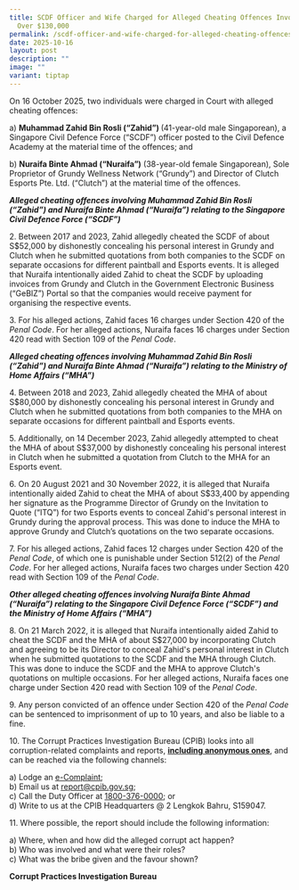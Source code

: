 ```yaml
---
title: SCDF Officer and Wife Charged for Alleged Cheating Offences Involving
  Over $130,000
permalink: /scdf-officer-and-wife-charged-for-alleged-cheating-offences-involving-over-13-0000/
date: 2025-10-16
layout: post
description: ""
image: ""
variant: tiptap
---
```

<p>On 16 October 2025, two individuals were charged in Court with alleged
cheating offences:</p>
<p>a) <strong>Muhammad Zahid Bin Rosli (“Zahid”) </strong>(41-year-old male
Singaporean), a Singapore Civil Defence Force (“SCDF”) officer posted to
the Civil Defence Academy at the material time of the offences; and</p>
<p>b) <strong>Nuraifa Binte Ahmad (“Nuraifa”)</strong> (38-year-old female
Singaporean), Sole Proprietor of Grundy Wellness Network (“Grundy”) and
Director of Clutch Esports Pte. Ltd. (“Clutch”) at the material time of
the offences.</p>
<p><strong><em>Alleged cheating offences involving Muhammad Zahid Bin Rosli (“Zahid”) and Nuraifa Binte Ahmad (“Nuraifa”) relating to the Singapore Civil Defence Force (“SCDF”)</em></strong>
</p>
<p>2. Between 2017 and 2023, Zahid allegedly cheated the SCDF of about S$52,000
by dishonestly concealing his personal interest in Grundy and Clutch when
he submitted quotations from both companies to the SCDF on separate occasions
for different paintball and Esports events. It is alleged that Nuraifa
intentionally aided Zahid to cheat the SCDF by uploading invoices from
Grundy and Clutch in the Government Electronic Business (“GeBIZ”) Portal
so that the companies would receive payment for organising the respective
events.</p>
<p>3. For his alleged actions, Zahid faces 16 charges under Section 420 of
the <em>Penal Code</em>. For her alleged actions, Nuraifa faces 16 charges
under Section 420 read with Section 109 of the <em>Penal Code</em>.</p>
<p><strong><em>Alleged cheating offences involving Muhammad Zahid Bin Rosli (“Zahid”) and Nuraifa Binte Ahmad (“Nuraifa”) relating to the Ministry of Home Affairs (“MHA”)</em></strong>
</p>
<p>4. Between 2018 and 2023, Zahid allegedly cheated the MHA of about S$80,000
by dishonestly concealing his personal interest in Grundy and Clutch when
he submitted quotations from both companies to the MHA on separate occasions
for different paintball and Esports events.</p>
<p>5. Additionally, on 14 December 2023, Zahid allegedly attempted to cheat
the MHA of about S$37,000 by dishonestly concealing his personal interest
in Clutch when he submitted a quotation from Clutch to the MHA for an Esports
event.</p>
<p>6. On 20 August 2021 and 30 November 2022, it is alleged that Nuraifa
intentionally aided Zahid to cheat the MHA of about S$33,400 by appending
her signature as the Programme Director of Grundy on the Invitation to
Quote (“ITQ”) for two Esports events to conceal Zahid's personal interest
in Grundy during the approval process. This was done to induce the MHA
to approve Grundy and Clutch’s quotations on the two separate occasions.</p>
<p>7. For his alleged actions, Zahid faces 12 charges under Section 420 of
the <em>Penal Code</em>, of which one is punishable under Section 512(2)
of the <em>Penal Code</em>. For her alleged actions, Nuraifa faces two charges
under Section 420 read with Section 109 of the <em>Penal Code</em>.</p>
<p><strong><em>Other alleged cheating offences involving Nuraifa Binte Ahmad (“Nuraifa”) relating to the Singapore Civil Defence Force (“SCDF”) and the Ministry of Home Affairs (“MHA”)</em></strong>
</p>
<p>8. On 21 March 2022, it is alleged that Nuraifa intentionally aided Zahid
to cheat the SCDF and the MHA of about S$27,000 by incorporating Clutch
and agreeing to be its Director to conceal Zahid's personal interest in
Clutch when he submitted quotations to the SCDF and the MHA through Clutch.
This was done to induce the SCDF and the MHA to approve Clutch's quotations
on multiple occasions. For her alleged actions, Nuraifa faces one charge
under Section 420 read with Section 109 of the <em>Penal Code</em>.</p>
<p>9. Any person convicted of an offence under Section 420 of the <em>Penal Code</em> can
be sentenced to imprisonment of up to 10 years, and also be liable to a
fine.</p>
<p>10. The Corrupt Practices Investigation Bureau (CPIB) looks into all corruption-related
complaints and reports, <strong><u>including anonymous ones</u></strong>,
and can be reached via the following channels:</p>
<p>a) Lodge an <a href="https://www.cpib.gov.sg/e-services/e-complaint-for-corrupt-conduct/" rel="noopener nofollow" target="_blank"><u>e-Complaint</u></a>;
<br>b) Email us at <a href="https://guide.isomer.gov.sg/guide/your-workspace/pages/new-editor-editing-page" rel="noopener noreferrer nofollow" target="_blank"><u>report@cpib.gov.sg</u></a>;&nbsp;
<br>c) Call the Duty Officer at <a href="tel:1800-376-0000" rel="noopener noreferrer nofollow" target="_blank"><u>1800-376-0000</u></a>; or
<br>d) Write to us at the CPIB Headquarters @ 2 Lengkok Bahru, S159047.</p>
<p>11. Where possible, the report should include the following information:</p>
<p>a) Where, when and how did the alleged corrupt act happen?
<br>b) Who was involved and what were their roles?
<br>c) What was the bribe given and the favour shown?</p>
<p><strong>Corrupt Practices Investigation Bureau</strong>
</p>